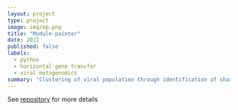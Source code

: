 ```yaml
---
layout: project
type: project
image: img/mp.png
title: "Module-painter"
date: 2022
published: false
labels:
  - python
  - horizontal gene transfer
  - viral metagenomics
summary: "Clustering of viral population through identification of shared genetic modules"
---
```


See [repository](github.com/Puumanamana/module_painter) for more details
